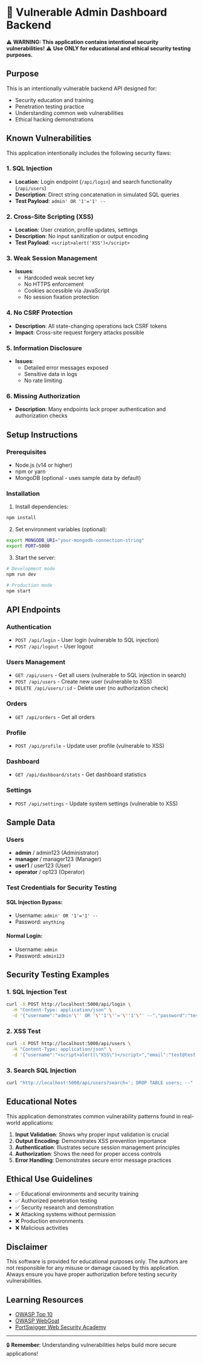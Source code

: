 # 🚨 Vulnerable Admin Dashboard Backend

⚠️ **WARNING: This application contains intentional security vulnerabilities!**
⚠️ **Use ONLY for educational and ethical security testing purposes.**

## Purpose

This is an intentionally vulnerable backend API designed for:

- Security education and training
- Penetration testing practice
- Understanding common web vulnerabilities
- Ethical hacking demonstrations

## Known Vulnerabilities

This application intentionally includes the following security flaws:

### 1. SQL Injection

- **Location**: Login endpoint (`/api/login`) and search functionality (`/api/users`)
- **Description**: Direct string concatenation in simulated SQL queries
- **Test Payload**: `admin' OR '1'='1' --`

### 2. Cross-Site Scripting (XSS)

- **Location**: User creation, profile updates, settings
- **Description**: No input sanitization or output encoding
- **Test Payload**: `<script>alert('XSS')</script>`

### 3. Weak Session Management

- **Issues**:
  - Hardcoded weak secret key
  - No HTTPS enforcement
  - Cookies accessible via JavaScript
  - No session fixation protection

### 4. No CSRF Protection

- **Description**: All state-changing operations lack CSRF tokens
- **Impact**: Cross-site request forgery attacks possible

### 5. Information Disclosure

- **Issues**:
  - Detailed error messages exposed
  - Sensitive data in logs
  - No rate limiting

### 6. Missing Authorization

- **Description**: Many endpoints lack proper authentication and authorization checks

## Setup Instructions

### Prerequisites

- Node.js (v14 or higher)
- npm or yarn
- MongoDB (optional - uses sample data by default)

### Installation

1. Install dependencies:

```bash
npm install
```

2. Set environment variables (optional):

```bash
export MONGODB_URI="your-mongodb-connection-string"
export PORT=5000
```

3. Start the server:

```bash
# Development mode
npm run dev

# Production mode
npm start
```

## API Endpoints

### Authentication

- `POST /api/login` - User login (vulnerable to SQL injection)
- `POST /api/logout` - User logout

### Users Management

- `GET /api/users` - Get all users (vulnerable to SQL injection in search)
- `POST /api/users` - Create new user (vulnerable to XSS)
- `DELETE /api/users/:id` - Delete user (no authorization check)

### Orders

- `GET /api/orders` - Get all orders

### Profile

- `POST /api/profile` - Update user profile (vulnerable to XSS)

### Dashboard

- `GET /api/dashboard/stats` - Get dashboard statistics

### Settings

- `POST /api/settings` - Update system settings (vulnerable to XSS)

## Sample Data

### Users

- **admin** / admin123 (Administrator)
- **manager** / manager123 (Manager)
- **user1** / user123 (User)
- **operator** / op123 (Operator)

### Test Credentials for Security Testing

#### SQL Injection Bypass:

- Username: `admin' OR '1'='1' --`
- Password: `anything`

#### Normal Login:

- Username: `admin`
- Password: `admin123`

## Security Testing Examples

### 1. SQL Injection Test

```bash
curl -X POST http://localhost:5000/api/login \
  -H "Content-Type: application/json" \
  -d '{"username":"admin'\'' OR '\''1'\''='\''1'\'' --","password":"test"}'
```

### 2. XSS Test

```bash
curl -X POST http://localhost:5000/api/users \
  -H "Content-Type: application/json" \
  -d '{"username":"<script>alert(\"XSS\")</script>","email":"test@test.com","role":"User"}'
```

### 3. Search SQL Injection

```bash
curl "http://localhost:5000/api/users?search='; DROP TABLE users; --"
```

## Educational Notes

This application demonstrates common vulnerability patterns found in real-world applications:

1. **Input Validation**: Shows why proper input validation is crucial
2. **Output Encoding**: Demonstrates XSS prevention importance
3. **Authentication**: Illustrates secure session management principles
4. **Authorization**: Shows the need for proper access controls
5. **Error Handling**: Demonstrates secure error message practices

## Ethical Use Guidelines

- ✅ Educational environments and security training
- ✅ Authorized penetration testing
- ✅ Security research and demonstration
- ❌ Attacking systems without permission
- ❌ Production environments
- ❌ Malicious activities

## Disclaimer

This software is provided for educational purposes only. The authors are not responsible for any misuse or damage caused by this application. Always ensure you have proper authorization before testing security vulnerabilities.

## Learning Resources

- [OWASP Top 10](https://owasp.org/www-project-top-ten/)
- [OWASP WebGoat](https://owasp.org/www-project-webgoat/)
- [PortSwigger Web Security Academy](https://portswigger.net/web-security)

---

🔒 **Remember**: Understanding vulnerabilities helps build more secure applications!
